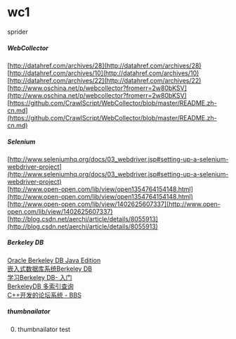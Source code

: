# wc1
sprider

##### WebCollector
[http://datahref.com/archives/28](http://datahref.com/archives/28)  
[http://datahref.com/archives/10](http://datahref.com/archives/10)  
[http://datahref.com/archives/22](http://datahref.com/archives/22)  
[http://www.oschina.net/p/webcollector?fromerr=2w80bKSV](http://www.oschina.net/p/webcollector?fromerr=2w80bKSV)  
[https://github.com/CrawlScript/WebCollector/blob/master/README.zh-cn.md](https://github.com/CrawlScript/WebCollector/blob/master/README.zh-cn.md)

##### Selenium
[http://www.seleniumhq.org/docs/03_webdriver.jsp#setting-up-a-selenium-webdriver-project](http://www.seleniumhq.org/docs/03_webdriver.jsp#setting-up-a-selenium-webdriver-project)  
[http://www.open-open.com/lib/view/open1354764154148.html](http://www.open-open.com/lib/view/open1354764154148.html)  
[http://www.open-open.com/lib/view/1402625607337](http://www.open-open.com/lib/view/1402625607337)  
[http://blog.csdn.net/aerchi/article/details/8055913](http://blog.csdn.net/aerchi/article/details/8055913)  

##### Berkeley DB
[Oracle Berkeley DB Java Edition](http://docs.oracle.com/cd/E17277_02/html/index.html)  
[嵌入式数据库系统Berkeley DB](https://www.ibm.com/developerworks/cn/linux/l-embdb/index.html)  
[学习Berkeley DB- 入门](http://www.cnblogs.com/me115/p/3324040.html)  
[BerkeleyDB 多索引查询](http://www.cnblogs.com/me115/p/3326013.html)  
[C++开发的论坛系统 - BBS](http://blog.csdn.net/tiplip/article/details/10980397)  

##### thumbnailator
 0. thumbnailator test